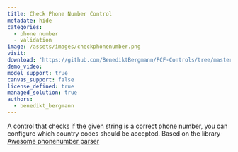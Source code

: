 ```yaml
---
title: Check Phone Number Control
metadate: hide
categories:
  - phone number
  - validation
image: /assets/images/checkphonenumber.png
visit: 
download: 'https://github.com/BenediktBergmann/PCF-Controls/tree/master/CheckPhoneNumberControl'
demo_video: 
model_support: true
canvas_support: false
license_defined: true
managed_solution: true
authors:
  - benedikt_bergmann
---
```


A control that checks if the given string is a correct phone number, you can configure which country codes should be accepted. Based on the library <a target="_blank" href="https://www.npm.red/package/awesome-phonenumber">Awesome phonenumber parser</a>

